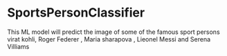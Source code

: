 # SportsPersonClassifier
This ML model will predict the image of some of the famous sport persons virat kohli, Roger Federer , Maria sharapova , Lieonel Messi and Serena Villiams 
